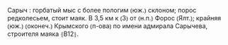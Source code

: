 ---
---

Сарыч
: горбатый мыс с более пологим ⦅юж.⦆ склоном; порос редколесьем, стоит маяк. В 3,5 км к ⦅З⦆ от ⦅н.п.⦆ Форос ⦅Ялт.⦆; крайняя ⦅юж.⦆ ⦅оконеч.⦆ Крымского ⦅п-ова⦆ по имени адмирала Сарычева, строителя маяка ⦃В12⦄.

